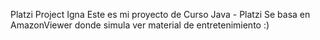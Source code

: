 Platzi Project Igna
Este es mi proyecto de Curso Java - Platzi 
Se basa en AmazonViewer donde simula ver material de entretenimiento :)

